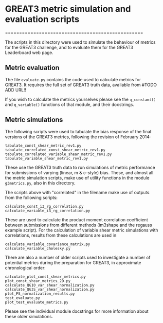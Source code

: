 # GREAT3 metric simulation and evaluation scripts
=================================================

The scripts in this directory were used to simulate the behaviour of metrics for
the GREAT3 challenge, and to evaluate them for the GREAT3 Leaderboard web page.

## Metric evaluation

The file `evaluate.py` contains the code used to calculate metrics for GREAT3.
It requires the full set of GREAT3 truth data, available from #TODO ADD URL!!

If you wish to calculate the metrics yourselves please see the `q_constant()`
and `q_variable()` functions of that module, and their docstrings.

## Metric simulations

The following scripts were used to tabulate the bias response of the final
versions of the GREAT3 metrics, following the revision of February 2014:

    tabulate_const_shear_metric_rev1.py
    tabulate_correlated_const_shear_metric_rev1.py
    tabulate_correlated_variable_shear_metric_rev1.py
    tabulate_variable_shear_metric_rev1.py

These use the GREAT3 truth data to run simulations of metric performance for
submissions of varying (linear, m & c-style) bias.  These, and almost all the
metric simulation scripts, make use of utility functions in the module
`g3metrics.py`, also in this directory.

The scripts above with "correlated" in the filename make use of outputs from the
following scripts:

    calculate_const_i3_rg_correlation.py
    calculate_variable_i3_rg_correlation.py

These are used to calculate the product moment correlation coefficient between
submissions from different methods (im3shape and the regauss example script).
For the calculation of variable shear metric simulations with correlations,
results from these calculations are used in

    calculate_variable_covariance_matrix.py
    calculate_variable_cholesky.py

There are also a number of older scripts used to investigate a number of
potential metrics during the preparation for GREAT3, in approximate
chronological order:

    calculate_plot_const_shear_metrics.py
    plot_const_shear_metrics_2D.py
    calculate_QG10_var_shear_normalization.py
    calculate_QG3S_var_shear_normalization.py
    plot_PS_normalization_results.py
    test_evaluate.py
    plot_test_evaluate_metrics.py

Please see the individual module docstrings for more information about these
older simulations.
